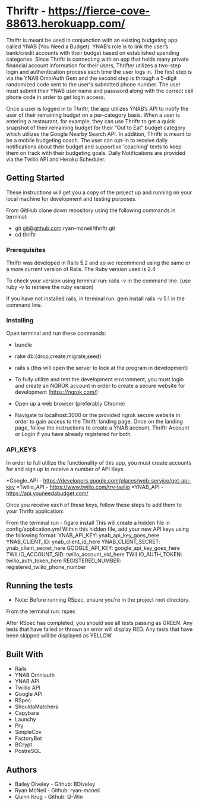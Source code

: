 # Thriftr - https://fierce-cove-88613.herokuapp.com/

Thriftr is meant be used in conjunction with an existing budgeting app called YNAB (You Need a Budget).  YNAB’s role is to link the user’s bank/credit accounts with their budget based on established spending categories.  Since Thriftr is connecting with an app that  holds many private financial account information for their users, Thrifter utilizes a two-step login and authentication process each time the user logs in.  The first step is via the YNAB OmniAuth Gem and the second step is through a 5-digit randomized code sent to the user's submitted phone number.  The user must submit their YNAB user name and password along with the correct cell phone code in order to get login access.

Once a user is logged in to Thriftr, the app utilizes YNAB’s API to notify the user of their remaining budget on a per-category basis.  When a user is entering a restaurant, for example, they can use Thriftr to get a quick snapshot of their remaining budget for their “Out to Eat” budget category which utilizes the Google Nearby Search API. In addition, Thriftr is meant to be a mobile budgeting coach.  The user can opt-in to receive daily notifications about their budget and supportive 'coaching' texts to keep them on track with their budgeting goals.  Daily Notifications are provided via the Twilio API and Heroku Scheduler.

## Getting Started

These instructions will get you a copy of the project up and running on your local machine for development and testing purposes.

From GitHub clone down repository using the following commands in terminal:
* git git@github.com:ryan-mcneil/thriftr.git
* cd thriftr

### Prerequisites

Thriftr was developed in Rails 5.2 and so we recommend using the same or a more current version of Rails.  The Ruby version used is 2.4

To check your version using terminal run: rails -v in the command line. (use ruby -v to retrieve the ruby version)

If you have not installed rails, in terminal run: gem install rails -v 5.1 in the command line.

### Installing

Open terminal and run these commands:
* bundle
* rake db:{drop,create,migrate,seed}
* rails s (this will open the server to look at the program in development)

* To fully utilize and test the development environment, you must login and create an NGROK account in order to create a secure website for development (https://ngrok.com/)

* Open up a web browser (preferably Chrome)

* Navigate to localhost:3000 or the provided ngrok secure website in order to gain access to the Thriftr landing page.  Once on the landing page, follow the instructions to create a YNAB account, Thriftr Account or Login if you have already registered for both.

### API_KEYS
In order to full utilize the functionality of this app, you must create accounts for and sign up to receive a number of API Keys.

*Google_API - https://developers.google.com/places/web-service/get-api-key
*Twilio_API - https://www.twilio.com/try-twilio
*YNAB_API - https://api.youneedabudget.com/

Once you receive each of these keys, follow these steps to add them to your Thriftr application:

From the terminal run - figaro install
This will create a hidden file in config/application.yml
Within this hidden file, add your new API keys using the following format:
YNAB_API_KEY: ynab_api_key_goes_here
YNAB_CLIENT_ID: ynab_client_id_here
YNAB_CLIENT_SECRET: ynab_client_secret_here
GOOGLE_API_KEY: google_api_key_goes_here
TWILIO_ACCOUNT_SID: twilio_account_sid_here
TWILIO_AUTH_TOKEN: twilio_auth_token_here
REGISTERED_NUMBER: registered_twilio_phone_number

## Running the tests

* Note: Before running RSpec, ensure you're in the project root directory.

From the terminal run: rspec

After RSpec has completed, you should see all tests passing as GREEN.  Any tests that have failed or thrown an error will display RED.  Any tests that have been skipped will be displayed as YELLOW.

## Built With

* Rails
* YNAB Omniauth
* YNAB API
* Twillio API
* Google API
* RSpec
* ShouldaMatchers
* Capybara
* Launchy
* Pry
* SimpleCov
* FactoryBot
* BCrypt
* PostreSQL

## Authors

* Bailey Diveley - Github: BDiveley
* Ryan McNeil - Github: ryan-mcneil
* Quinn Krug - Github: Q-Win
